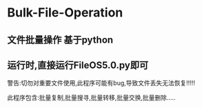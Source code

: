 # Bulk-File-Operation
## 文件批量操作 基于python
## 运行时,直接运行FileOS5.0.py即可

警告:切勿对重要文件使用,此程序可能有bug,导致文件丢失无法恢复!!!!!

此程序包含:批量复制,批量搜寻,批量转移,批量交换,批量删除.....



